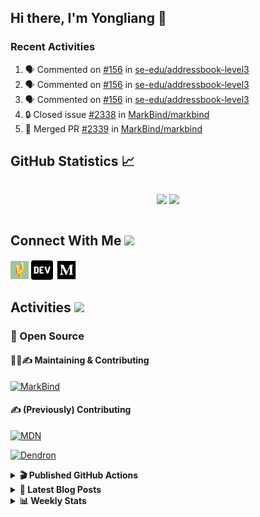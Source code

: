 ## Hi there, I'm Yongliang 👋

### Recent Activities

<!--START_SECTION:activity-->
1. 🗣 Commented on [#156](https://github.com/se-edu/addressbook-level3/pull/156#issuecomment-1640274832) in [se-edu/addressbook-level3](https://github.com/se-edu/addressbook-level3)
2. 🗣 Commented on [#156](https://github.com/se-edu/addressbook-level3/pull/156#issuecomment-1640213507) in [se-edu/addressbook-level3](https://github.com/se-edu/addressbook-level3)
3. 🗣 Commented on [#156](https://github.com/se-edu/addressbook-level3/pull/156#issuecomment-1640086827) in [se-edu/addressbook-level3](https://github.com/se-edu/addressbook-level3)
4. 🔒 Closed issue [#2338](https://github.com/MarkBind/markbind/issues/2338) in [MarkBind/markbind](https://github.com/MarkBind/markbind)
5. 🎉 Merged PR [#2339](https://github.com/MarkBind/markbind/pull/2339) in [MarkBind/markbind](https://github.com/MarkBind/markbind)
<!--END_SECTION:activity-->

## GitHub Statistics :chart_with_upwards_trend:
<div align="center">
<div style="display: flex; align-items: center; justify-content: center;">

[![](https://github-readme-stats-tlylt.vercel.app/api?username=tlylt&show_icons=true&theme=tokyonight&hide_border=true&locale=en)](https://github.com/tlylt)
[![](https://github-readme-streak-stats.herokuapp.com/?user=tlylt&theme=tokyonight&hide_border=true)](https://github.com/tlylt)
</div>
</div>

## Connect With Me <img src="https://media.giphy.com/media/2wh5K5yE3ulp3xgYcG/giphy-downsized.gif" width="30">

<a href="https://www.yongliangliu.com/" target="_blank"><img align="center" src="static/site-icon.png" alt="yongliangliu.com" height="29" width="29" /></a>
<a href="https://dev.to/tlylt" target="_blank"><img align="center" src="static/dev-badge.svg" alt="dev.to/tlylt" height="35" width="35" /></a>
<a href="https://tlylt.medium.com" target="_blank"><img align="center" src="static/medium.png" alt="tlylt.medium.com" height="35" width="35" /></a>

## Activities <img src="https://media.giphy.com/media/WUlplcMpOCEmTGBtBW/giphy.gif" width="30">

### 🔭 Open Source

#### 👷‍♂️✍️ Maintaining & Contributing
[![MarkBind](https://github-readme-stats-tlylt.vercel.app/api/pin/?username=markbind&repo=markbind)](https://github.com/MarkBind/markbind)

#### ✍️ (Previously) Contributing
[![MDN](https://github-readme-stats-tlylt.vercel.app/api/pin/?username=mdn&repo=content)](https://github.com/mdn/content/issues?q=is%3Aopen+involves%3A%40me+sort%3Aupdated-desc)

[![Dendron](https://github-readme-stats-tlylt.vercel.app/api/pin/?username=dendronhq&repo=dendron)](https://github.com/dendronhq/dendron/issues?q=is%3Aopen+involves%3A%40me+sort%3Aupdated-desc)

<details>
<summary> <b>🎬 Published GitHub Actions </b> </summary>

[![install-graphviz](https://github-readme-stats-tlylt.vercel.app/api/pin/?username=tlylt&repo=install-graphviz)](https://github.com/tlylt/install-graphviz)

[![reposense-action](https://github-readme-stats-tlylt.vercel.app/api/pin/?username=tlylt&repo=reposense-action)](https://github.com/tlylt/reposense-action)

[![markbin-action](https://github-readme-stats-tlylt.vercel.app/api/pin/?username=markbind&repo=markbind-action)](https://github.com/MarkBind/markbind-action)

</details>

<details>
<summary> <b>📕 Latest Blog Posts</b> </summary>

<!-- BLOG-POST-LIST:START -->
- [Deploy a ChatGPT API Server in no time](https://www.yongliangliu.com/blog/chatgpt-nextjs-server/)
- [Creating a regex-based Markdown parser in TypeScript](https://www.yongliangliu.com/blog/rmark/)
- [Create VSCode Snippets for Markdown Blog Workflows](https://www.yongliangliu.com/blog/vscode-snippets/)
- [Brag Doc 2023](https://www.yongliangliu.com/blog/brag-doc-2023/)
- [My Journey into Open Source](https://www.yongliangliu.com/blog/my-journey-into-open-source/)
<!-- BLOG-POST-LIST:END -->

</details>

<details>
<summary> <b>📊 Weekly Stats</b> </summary>

<!--START_SECTION:waka-->
![Code Time](http://img.shields.io/badge/Code%20Time-1%2C085%20hrs%2041%20mins-blue)

**🐱 My GitHub Data** 

> 📦 628.4 kB Used in GitHub's Storage 
 > 
> 🏆 1,308 Contributions in the Year 2023
 > 
> 🚫 Not Opted to Hire
 > 
> 📜 173 Public Repositories 
 > 
> 🔑 39 Private Repositories 
 > 
**I'm an Early 🐤** 

```text
🌞 Morning                3848 commits        ███████░░░░░░░░░░░░░░░░░░   29.25 % 
🌆 Daytime                3543 commits        ███████░░░░░░░░░░░░░░░░░░   26.93 % 
🌃 Evening                4882 commits        █████████░░░░░░░░░░░░░░░░   37.11 % 
🌙 Night                  882 commits         ██░░░░░░░░░░░░░░░░░░░░░░░   06.70 % 
```
📅 **I'm Most Productive on Wednesday** 

```text
Monday                   1725 commits        ███░░░░░░░░░░░░░░░░░░░░░░   13.11 % 
Tuesday                  1904 commits        ████░░░░░░░░░░░░░░░░░░░░░   14.47 % 
Wednesday                2133 commits        ████░░░░░░░░░░░░░░░░░░░░░   16.21 % 
Thursday                 1667 commits        ███░░░░░░░░░░░░░░░░░░░░░░   12.67 % 
Friday                   1693 commits        ███░░░░░░░░░░░░░░░░░░░░░░   12.87 % 
Saturday                 1997 commits        ████░░░░░░░░░░░░░░░░░░░░░   15.18 % 
Sunday                   2036 commits        ████░░░░░░░░░░░░░░░░░░░░░   15.48 % 
```


📊 **This Week I Spent My Time On** 

```text
🕑︎ Time Zone: Asia/Singapore

💬 Programming Languages: 
TypeScript               10 hrs 45 mins      ██████████░░░░░░░░░░░░░░░   41.66 % 
Markdown                 5 hrs 54 mins       ██████░░░░░░░░░░░░░░░░░░░   22.90 % 
JSON                     2 hrs 49 mins       ███░░░░░░░░░░░░░░░░░░░░░░   10.98 % 
Vue.js                   2 hrs 48 mins       ███░░░░░░░░░░░░░░░░░░░░░░   10.91 % 
JavaScript               2 hrs 2 mins        ██░░░░░░░░░░░░░░░░░░░░░░░   07.92 % 
```


 Last Updated on 21/07/2023 00:52:22 UTC
<!--END_SECTION:waka-->

</details>
